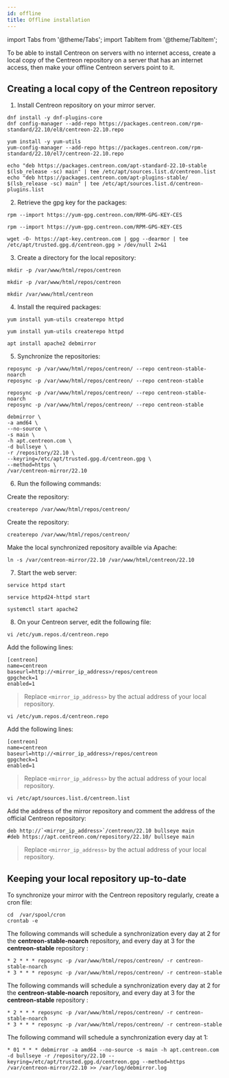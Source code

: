 ```yaml
---
id: offline
title: Offline installation
---
```


import Tabs from '@theme/Tabs';
import TabItem from '@theme/TabItem';

To be able to install Centreon on servers with no internet access, create a local copy of the Centreon repository on a server that has an internet access, then make your offline Centreon servers point to it.

## Creating a local copy of the Centreon repository

1. Install Centreon repository on your mirror server.

<Tabs groupId="sync">
<TabItem value="Alma / RHEL / Oracle Linux 8" label="Alma / RHEL / Oracle Linux 8">

```shell
dnf install -y dnf-plugins-core
dnf config-manager --add-repo https://packages.centreon.com/rpm-standard/22.10/el8/centreon-22.10.repo
```

</TabItem>
<TabItem value="CentOS 7" label="CentOS 7">

```shell
yum install -y yum-utils
yum-config-manager --add-repo https://packages.centreon.com/rpm-standard/22.10/el7/centreon-22.10.repo
```

</TabItem>
<TabItem value="Debian 11" label="Debian 11">

```shell
echo "deb https://packages.centreon.com/apt-standard-22.10-stable $(lsb_release -sc) main" | tee /etc/apt/sources.list.d/centreon.list
echo "deb https://packages.centreon.com/apt-plugins-stable/ $(lsb_release -sc) main" | tee /etc/apt/sources.list.d/centreon-plugins.list
```

</TabItem>
</Tabs>

2. Retrieve the gpg key for the packages:

<Tabs groupId="sync">
<TabItem value="Alma / RHEL / Oracle Linux 8" label="Alma / RHEL / Oracle Linux 8">

```shell
rpm --import https://yum-gpg.centreon.com/RPM-GPG-KEY-CES
```

</TabItem>
<TabItem value="CentOS 7" label="CentOS 7">

```shell
rpm --import https://yum-gpg.centreon.com/RPM-GPG-KEY-CES
```

</TabItem>
<TabItem value="Debian 11" label="Debian 11">

```shell
wget -O- https://apt-key.centreon.com | gpg --dearmor | tee /etc/apt/trusted.gpg.d/centreon.gpg > /dev/null 2>&1
```

</TabItem>
</Tabs>

3. Create a directory for the local repository:

<Tabs groupId="sync">
<TabItem value="Alma / RHEL / Oracle Linux 8" label="Alma / RHEL / Oracle Linux 8">

   ```shell
   mkdir -p /var/www/html/repos/centreon
   ```

</TabItem>
<TabItem value="CentOS 7" label="CentOS 7">

   ```shell
   mkdir -p /var/www/html/repos/centreon
   ```

</TabItem>
<TabItem value="Debian 11" label="Debian 11">

```shell
mkdir /var/www/html/centreon
```

</TabItem>
</Tabs>

4. Install the required packages:

<Tabs groupId="sync">
<TabItem value="Alma / RHEL / Oracle Linux 8" label="Alma / RHEL / Oracle Linux 8">

```shell
yum install yum-utils createrepo httpd
```

</TabItem>
<TabItem value="CentOS 7" label="CentOS 7">

```shell
yum install yum-utils createrepo httpd
```

</TabItem>
<TabItem value="Debian 11" label="Debian 11">

```shell
apt install apache2 debmirror
```

</TabItem>
</Tabs>

5. Synchronize the repositories:

<Tabs groupId="sync">
<TabItem value="Alma / RHEL / Oracle Linux 8" label="Alma / RHEL / Oracle Linux 8">

```shell
reposync -p /var/www/html/repos/centreon/ --repo centreon-stable-noarch
reposync -p /var/www/html/repos/centreon/ --repo centreon-stable
```

</TabItem>
<TabItem value="CentOS 7" label="CentOS 7">

```shell
reposync -p /var/www/html/repos/centreon/ --repo centreon-stable-noarch
reposync -p /var/www/html/repos/centreon/ --repo centreon-stable
```

</TabItem>
<TabItem value="Debian 11" label="Debian 11">

```shell
debmirror \
-a amd64 \
--no-source \
-s main \
-h apt.centreon.com \
-d bullseye \
-r /repository/22.10 \
--keyring=/etc/apt/trusted.gpg.d/centreon.gpg \
--method=https \
/var/centreon-mirror/22.10
```

</TabItem>
</Tabs>

6. Run the following commands:

<Tabs groupId="sync">
<TabItem value="Alma / RHEL / Oracle Linux 8" label="Alma / RHEL / Oracle Linux 8">

Create the repository:

```shell
createrepo /var/www/html/repos/centreon/
```

</TabItem>
<TabItem value="CentOS 7" label="CentOS 7">

Create the repository:

```shell
createrepo /var/www/html/repos/centreon/
```

</TabItem>
<TabItem value="Debian 11" label="Debian 11">

Make the local synchronized repository availble via Apache:

```shell
ln -s /var/centreon-mirror/22.10 /var/www/html/centreon/22.10
```

</TabItem>
</Tabs>

7. Start the web server:

<Tabs groupId="sync">
<TabItem value="Alma / RHEL / Oracle Linux 8" label="Alma / RHEL / Oracle Linux 8"> 

```shell
service httpd start
```

</TabItem>
<TabItem value="CentOS 7" label="CentOS 7">

```shell
service httpd24-httpd start
```

</TabItem>
<TabItem value="Debian 11" label="Debian 11">

```shell
systemctl start apache2
```

</TabItem>
</Tabs>

8. On your Centreon server, edit the following file:

<Tabs groupId="sync">
<TabItem value="Alma / RHEL / Oracle Linux 8" label="Alma / RHEL / Oracle Linux 8"> 

```shell
vi /etc/yum.repos.d/centreon.repo
```

Add the following lines:

```shell
[centreon]
name=centreon
baseurl=http://<mirror_ip_address>/repos/centreon
gpgcheck=1
enabled=1
```

> Replace `<mirror_ip_address>` by the actual address of your local repository.

</TabItem>
<TabItem value="CentOS 7" label="CentOS 7">

```shell
vi /etc/yum.repos.d/centreon.repo
```

Add the following lines:

```shell
[centreon]
name=centreon
baseurl=http://<mirror_ip_address>/repos/centreon
gpgcheck=1
enabled=1
```

> Replace `<mirror_ip_address>` by the actual address of your local repository.

</TabItem>
<TabItem value="Debian 11" label="Debian 11">

```shell
vi /etc/apt/sources.list.d/centreon.list
```

Add the address of the mirror repository and comment the address of the official Centreon repository:

```shell
deb http://`<mirror_ip_address>`/centreon/22.10 bullseye main
#deb https://apt.centreon.com/repository/22.10/ bullseye main
```

> Replace `<mirror_ip_address>` by the actual address of your local repository.

</TabItem>
</Tabs>

## Keeping your local repository up-to-date

To synchronize your mirror with the Centreon repository regularly, create a cron file:

```shell
cd  /var/spool/cron
crontab -e
```

<Tabs groupId="sync">
<TabItem value="Alma / RHEL / Oracle Linux 8" label="Alma / RHEL / Oracle Linux 8">

The following commands will schedule a synchronization every day at 2 for the **centreon-stable-noarch** repository, and every day at 3 for the **centreon-stable** repository :

```shell
* 2 * * * reposync -p /var/www/html/repos/centreon/ -r centreon-stable-noarch
* 3 * * * reposync -p /var/www/html/repos/centreon/ -r centreon-stable
```

</TabItem>
<TabItem value="CentOS 7" label="CentOS 7">

The following commands will schedule a synchronization every day at 2 for the **centreon-stable-noarch** repository, and every day at 3 for the **centreon-stable** repository :

```shell
* 2 * * * reposync -p /var/www/html/repos/centreon/ -r centreon-stable-noarch
* 3 * * * reposync -p /var/www/html/repos/centreon/ -r centreon-stable
```

</TabItem>
<TabItem value="Debian 11" label="Debian 11">

The following command will schedule a synchronization every day at 1:

```shell
* 01 * * * debmirror -a amd64 --no-source -s main -h apt.centreon.com -d bullseye -r /repository/22.10 --keyring=/etc/apt/trusted.gpg.d/centreon.gpg --method=https /var/centreon-mirror/22.10 >> /var/log/debmirror.log
```

</TabItem>
</Tabs>
